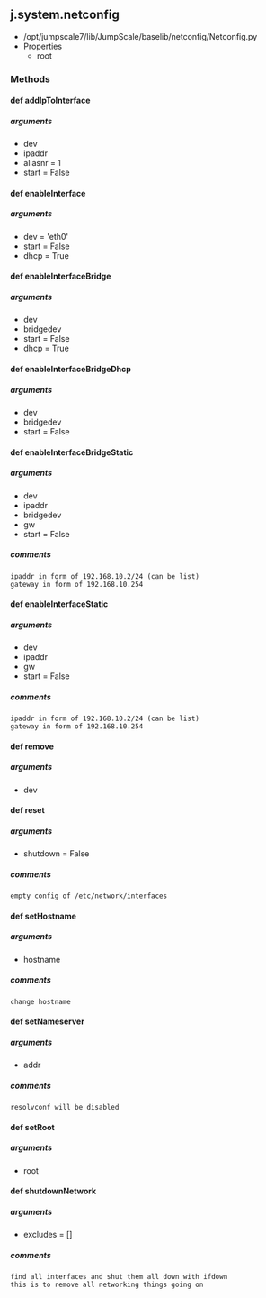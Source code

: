## j.system.netconfig

- /opt/jumpscale7/lib/JumpScale/baselib/netconfig/Netconfig.py
- Properties
    - root

### Methods

    

#### def addIpToInterface 

##### arguments

- dev
- ipaddr
- aliasnr = 1
- start = False

#### def enableInterface 

##### arguments

- dev = 'eth0'
- start = False
- dhcp = True

#### def enableInterfaceBridge 

##### arguments

- dev
- bridgedev
- start = False
- dhcp = True

#### def enableInterfaceBridgeDhcp 

##### arguments

- dev
- bridgedev
- start = False

#### def enableInterfaceBridgeStatic 

##### arguments

- dev
- ipaddr
- bridgedev
- gw
- start = False

##### comments

```
ipaddr in form of 192.168.10.2/24 (can be list)
gateway in form of 192.168.10.254

```

#### def enableInterfaceStatic 

##### arguments

- dev
- ipaddr
- gw
- start = False

##### comments

```
ipaddr in form of 192.168.10.2/24 (can be list)
gateway in form of 192.168.10.254

```

#### def remove 

##### arguments

- dev

#### def reset 

##### arguments

- shutdown = False

##### comments

```
empty config of /etc/network/interfaces

```

#### def setHostname 

##### arguments

- hostname

##### comments

```
change hostname

```

#### def setNameserver 

##### arguments

- addr

##### comments

```
resolvconf will be disabled

```

#### def setRoot 

##### arguments

- root

#### def shutdownNetwork 

##### arguments

- excludes = []

##### comments

```
find all interfaces and shut them all down with ifdown
this is to remove all networking things going on

```

